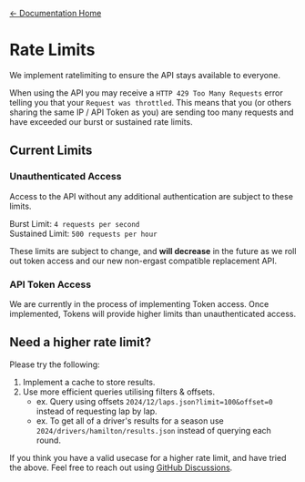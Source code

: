 [← Documentation Home](/docs/README.md)
# Rate Limits
We implement ratelimiting to ensure the API stays available to everyone.

When using the API you may receive a `HTTP 429 Too Many Requests` error telling you that your `Request was throttled`. This means that you (or others sharing the same IP / API Token as you) are sending too many requests and have exceeded our burst or sustained rate limits.

## Current Limits
### Unauthenticated Access
Access to the API without any additional authentication are subject to these limits.

Burst Limit: `4 requests per second`  
Sustained Limit: `500 requests per hour`

These limits are subject to change, and **will decrease** in the future as we roll out token access and our new non-ergast compatible replacement API.

### API Token Access
We are currently in the process of implementing Token access. Once implemented, Tokens will provide higher limits than unauthenticated access.

## Need a higher rate limit?
Please try the following:

1. Implement a cache to store results.
2. Use more efficient queries utilising filters & offsets.
    * ex. Query using offsets `2024/12/laps.json?limit=100&offset=0` instead of requesting lap by lap.
    * ex. To get all of a driver's results for a season use `2024/drivers/hamilton/results.json` instead of querying each round.

If you think you have a valid usecase for a higher rate limit, and have tried the above. Feel free to reach out using [GitHub Discussions](https://github.com/jolpica/jolpica-f1/discussions).